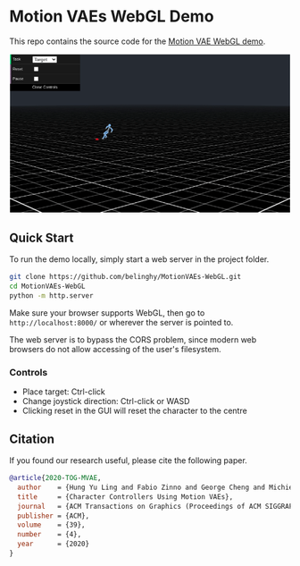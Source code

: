 # Motion VAEs WebGL Demo

This repo contains the source code for the [Motion VAE WebGL demo](https://www.cs.ubc.ca/~hyuling/projects/mvae/).

<p align="center">
    <img src="images/target_demo.gif">
</p>

## Quick Start

To run the demo locally, simply start a web server in the project folder.

```bash
git clone https://github.com/belinghy/MotionVAEs-WebGL.git
cd MotionVAEs-WebGL
python -m http.server
```

Make sure your browser supports WebGL, then go to `http://localhost:8000/` or wherever the server is pointed to.

The web server is to bypass the CORS problem, since modern web browsers do not allow accessing of the user's filesystem.

### Controls

- Place target: Ctrl-click
- Change joystick direction: Ctrl-click or WASD
- Clicking reset in the GUI will reset the character to the centre

## Citation

If you found our research useful, please cite the following paper.

```bibtex
@article{2020-TOG-MVAE,
  author    = {Hung Yu Ling and Fabio Zinno and George Cheng and Michiel van de Panne},
  title     = {Character Controllers Using Motion VAEs},
  journal   = {ACM Transactions on Graphics (Proceedings of ACM SIGGRAPH)},
  publisher = {ACM},
  volume    = {39},
  number    = {4},
  year      = {2020}
}
```
